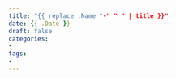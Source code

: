 ```yaml
---
title: "{{ replace .Name "-" " " | title }}"
date: {{ .Date }}
draft: false
categories:
- 
tags:
- 
---
```


